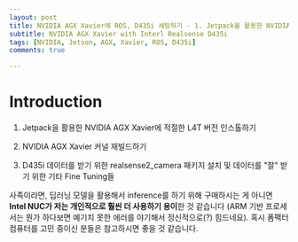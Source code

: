 ```yaml
---
layout: post
title: NVIDIA AGX Xavier에 ROS, D435i 세팅하기 - 1. Jetpack을 활용한 NVIDIA AGX Xavier에 적절한 L4T 버전 인스톨하기
subtitle: NVIDIA AGX Xavier with Interl Realsense D435i
tags: [NVIDIA, Jetson, AGX, Xavier, ROS, D435i]
comments: true

---
```


# Introduction



1. Jetpack을 활용한 NVIDIA AGX Xavier에 적절한 L4T 버전 인스톨하기

2. NVIDIA AGX Xavier 커널 재빌드하기

3. D435i 데이터를 받기 위한 realsense2_camera 패키지 설치 및 데이터를 "잘" 받기 위한 기타 Fine Tuning들

사족이라면, 딥러닝 모델을 활용해서 inference를 하기 위해 구매하시는 게 아니면 **Intel NUC가 저는 개인적으로 훨씬 더 사용하기 용이**한 것 같습니다 (ARM 기반 프로세서는 뭔가 하다보면 예기치 못한 에러를 야기해서 정신적으로(?) 힘드네요). 혹시 폼팩터 컴퓨터를 고민 중이신 분들은 참고하시면 좋을 것 같습니다.

